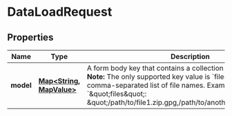 

# DataLoadRequest


## Properties

| Name | Type | Description | Notes |
|------------ | ------------- | ------------- | -------------|
|**model** | [**Map&lt;String, MapValue&gt;**](MapValue.md) | A form body key that contains a collection of key-value pairs.   **Note:** The only supported key value is &#x60;files&#x60; and the value is a comma-separated list of file names.  Example:  &#x60;\&quot;files\&quot;: \&quot;/path/to/file1.zip.gpg,/path/to/another/file.zip.gpg\&quot;&#x60; |  [optional] |



